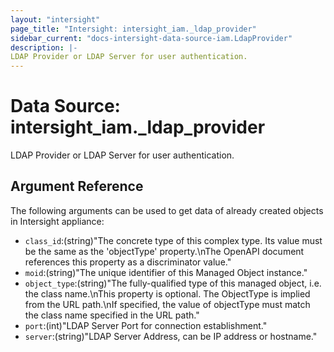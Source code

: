 ```yaml
---
layout: "intersight"
page_title: "Intersight: intersight_iam._ldap_provider"
sidebar_current: "docs-intersight-data-source-iam.LdapProvider"
description: |-
LDAP Provider or LDAP Server for user authentication.
---
```


# Data Source: intersight_iam._ldap_provider
LDAP Provider or LDAP Server for user authentication.
## Argument Reference
The following arguments can be used to get data of already created objects in Intersight appliance:
* `class_id`:(string)"The concrete type of this complex type. Its value must be the same as the 'objectType' property.\nThe OpenAPI document references this property as a discriminator value."
* `moid`:(string)"The unique identifier of this Managed Object instance."
* `object_type`:(string)"The fully-qualified type of this managed object, i.e. the class name.\nThis property is optional. The ObjectType is implied from the URL path.\nIf specified, the value of objectType must match the class name specified in the URL path."
* `port`:(int)"LDAP Server Port for connection establishment."
* `server`:(string)"LDAP Server Address, can be IP address or hostname."

